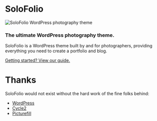 # SoloFolio

![SoloFolio WordPress photography theme](http://i.imgur.com/oG5Pbz5.png)

### The ultimate WordPress photography theme.

SoloFolio is a WordPress theme built by and for photographers, providing everything you need to create a portfolio and blog.

[Getting started? View our guide.](http://github.com/joelhawksley/SoloFolio/wiki)

# Thanks

SoloFolio would not exist without the hard work of the fine folks behind:
* [WordPress](http://wordpress.org/)
* [Cycle2](http://github.com/malsup/cycle2)
* [Picturefill](github.com/scottjehl/picturefill)
